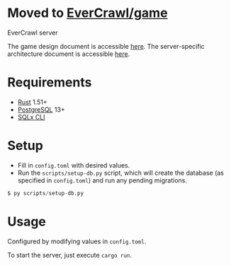 # Moved to [EverCrawl/game](https://github.com/EverCrawl/game)

EverCrawl server

The game design document is accessible [here](./design.md). The server-specific architecture document is accessible [here](./architecture.md).

# Requirements

* [Rust](https://www.rust-lang.org/) 1.51+
* [PostgreSQL](https://www.postgresql.org/) 13+
* [SQLx CLI](https://github.com/launchbadge/sqlx/tree/master/sqlx-cli)

# Setup

* Fill in `config.toml` with desired values.
* Run the `scripts/setup-db.py` script, which will create the database (as specified in `config.toml`) and run any pending migrations.

```s
$ py scripts/setup-db.py
```

# Usage

Configured by modifying values in `config.toml`.

To start the server, just execute `cargo run`.